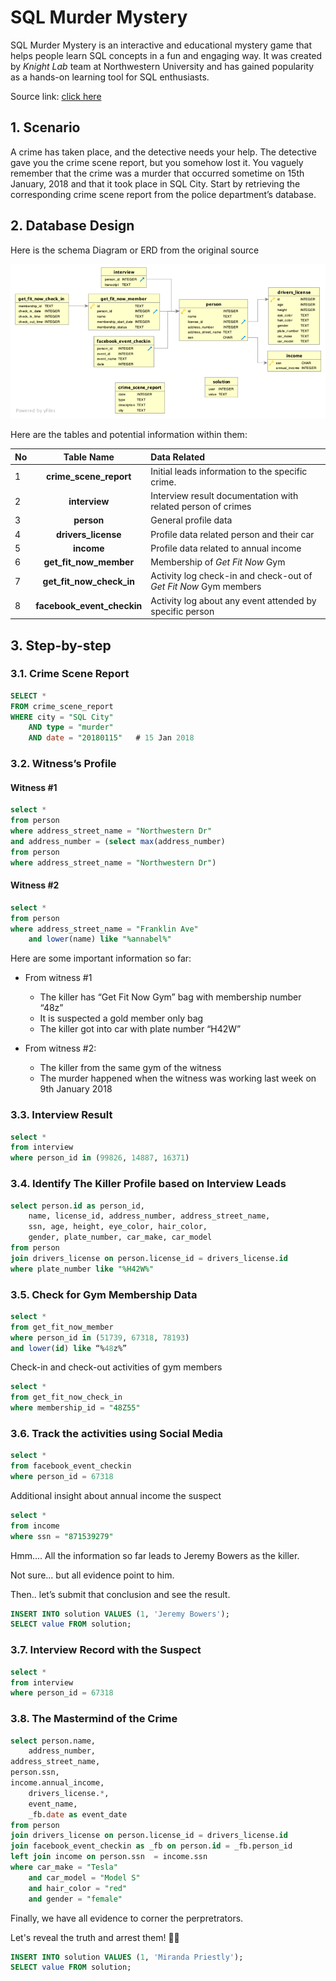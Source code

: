 # SQL Murder Mystery

SQL Murder Mystery is an interactive and educational mystery game that helps people learn SQL concepts in a fun and engaging way. It was created by *Knight Lab* team at Northwestern University and has gained popularity as a hands-on learning tool for SQL enthusiasts.

Source link: [click here](https://mystery.knightlab.com/)

## 1. Scenario
A crime has taken place, and the detective needs your help. The detective gave you the crime scene report, but you somehow lost it. You vaguely remember that the crime was a murder that occurred sometime on 15th January, 2018 and that it took place in SQL City. Start by retrieving the corresponding crime scene report from the police department’s database.

## 2. Database Design
Here is the schema Diagram or ERD from the original source

![schema-diagram](./images/schema-diagram.png)

Here are the tables and potential information within them:

|No|Table Name|Data Related|
|---|:---:|:---|
|1|**crime_scene_report**|Initial leads information to the specific crime.|
|2|**interview**|Interview result documentation with related person of crimes|
|3|**person**|General profile data|
|4|**drivers_license**|Profile data related person and their car|
|5|**income**|Profile data related to annual income|
|6|**get_fit_now_member**|Membership of *Get Fit Now* Gym|
|7|**get_fit_now_check_in**|Activity log check-in and check-out of *Get Fit Now* Gym members|
|8|**facebook_event_checkin**|Activity log about any event attended by specific person|

## 3. Step-by-step
### 3.1. Crime Scene Report
```sql
SELECT *
FROM crime_scene_report
WHERE city = "SQL City"
	AND type = "murder"
	AND date = "20180115"   # 15 Jan 2018
```

### 3.2. Witness’s Profile
#### Witness #1
```sql
select *
from person
where address_street_name = "Northwestern Dr"
and address_number = (select max(address_number)
from person
where address_street_name = "Northwestern Dr")
```

#### Witness #2
```sql
select *
from person
where address_street_name = "Franklin Ave"
	and lower(name) like "%annabel%"
```

Here are some important information so far:
- From witness #1
    -	The killer has “Get Fit Now Gym” bag with membership number “48z”
    -	It is suspected a gold member only bag
    -	The killer got into car with plate number “H42W”

- From witness #2:
    -	The killer from the same gym of the witness
    -	The murder happened when the witness was working last week on 9th January 2018



### 3.3. Interview Result
```sql
select *
from interview
where person_id in (99826, 14887, 16371)
```


### 3.4. Identify The Killer Profile based on Interview Leads
```sql
select person.id as person_id,
	name, license_id, address_number, address_street_name,
	ssn, age, height, eye_color, hair_color,
	gender, plate_number, car_make, car_model
from person 
join drivers_license on person.license_id = drivers_license.id
where plate_number like "%H42W%"
```

### 3.5. Check for Gym Membership Data
```sql
select *
from get_fit_now_member
where person_id in (51739, 67318, 78193)
and lower(id) like “%48z%”
```

Check-in and check-out activities of gym members
```sql
select *
from get_fit_now_check_in
where membership_id = "48Z55"
```

### 3.6. Track the activities using Social Media
```sql
select *
from facebook_event_checkin
where person_id = 67318
```

Additional insight about annual income the suspect
```sql
select *
from income
where ssn = "871539279"
```

Hmm…. All the information so far leads to Jeremy Bowers as the killer.

Not sure… but all evidence point to him.

Then.. let’s submit that conclusion and see the result.

```sql
INSERT INTO solution VALUES (1, 'Jeremy Bowers');
SELECT value FROM solution;
```


### 3.7. Interview Record with the Suspect
```sql
select *
from interview
where person_id = 67318
```

### 3.8. The Mastermind of the Crime
```sql
select person.name,
	address_number,
address_street_name,
person.ssn,
income.annual_income,
	drivers_license.*,
	event_name,
	_fb.date as event_date
from person 
join drivers_license on person.license_id = drivers_license.id
join facebook_event_checkin as _fb on person.id = _fb.person_id 
left join income on person.ssn  = income.ssn
where car_make = "Tesla" 
	and car_model = "Model S"
	and hair_color = "red"
	and gender = "female"
```

Finally, we have all evidence to corner the perpretrators.

Let's reveal the truth and arrest them! 🕵️‍♂️

```sql
INSERT INTO solution VALUES (1, 'Miranda Priestly');
SELECT value FROM solution;
```